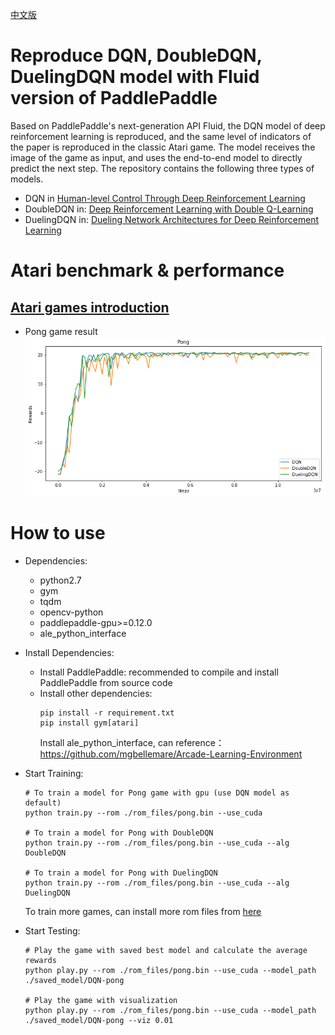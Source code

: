 [中文版](README_cn.md)

# Reproduce DQN, DoubleDQN, DuelingDQN model with Fluid version of PaddlePaddle
Based on PaddlePaddle's next-generation API Fluid, the DQN model of deep reinforcement learning is reproduced, and the same level of indicators of the paper is reproduced in the classic Atari game. The model receives the image of the game as input, and uses the end-to-end model to directly predict the next step. The repository contains the following three types of models.
+ DQN in
[Human-level Control Through Deep Reinforcement Learning](http://www.nature.com/nature/journal/v518/n7540/full/nature14236.html)
+ DoubleDQN in:
[Deep Reinforcement Learning with Double Q-Learning](https://www.aaai.org/ocs/index.php/AAAI/AAAI16/paper/viewPaper/12389)
+ DuelingDQN in:
[Dueling Network Architectures for Deep Reinforcement Learning](http://proceedings.mlr.press/v48/wangf16.html)

# Atari benchmark & performance
## [Atari games introduction](https://gym.openai.com/envs/#atari)

+ Pong game result
![DQN result](assets/dqn.png)

# How to use
+ Dependencies:
    + python2.7
    + gym
    + tqdm
    + opencv-python
    + paddlepaddle-gpu>=0.12.0
    + ale_python_interface

+ Install Dependencies:
    + Install PaddlePaddle:
        recommended to compile and install PaddlePaddle from source code
    + Install other dependencies:
        ```
        pip install -r requirement.txt 
        pip install gym[atari]
        ```
        Install ale_python_interface, can reference：https://github.com/mgbellemare/Arcade-Learning-Environment


+ Start Training:
    ```
    # To train a model for Pong game with gpu (use DQN model as default)
    python train.py --rom ./rom_files/pong.bin --use_cuda

    # To train a model for Pong with DoubleDQN
    python train.py --rom ./rom_files/pong.bin --use_cuda --alg DoubleDQN

    # To train a model for Pong with DuelingDQN
    python train.py --rom ./rom_files/pong.bin --use_cuda --alg DuelingDQN
    ```

    To train more games, can install more rom files from [here](https://github.com/openai/atari-py/tree/master/atari_py/atari_roms)

+ Start Testing:
    ```
    # Play the game with saved best model and calculate the average rewards
    python play.py --rom ./rom_files/pong.bin --use_cuda --model_path ./saved_model/DQN-pong

    # Play the game with visualization
    python play.py --rom ./rom_files/pong.bin --use_cuda --model_path ./saved_model/DQN-pong --viz 0.01
    ```
